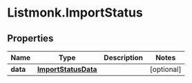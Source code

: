 # Listmonk.ImportStatus

## Properties

Name | Type | Description | Notes
------------ | ------------- | ------------- | -------------
**data** | [**ImportStatusData**](ImportStatusData.md) |  | [optional] 


